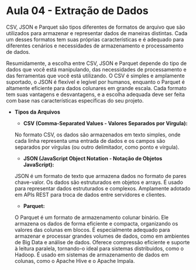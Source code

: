 # Aula 04 - Extração de Dados
CSV, JSON e Parquet são tipos diferentes de formatos de arquivo que são utilizados para armazenar e representar dados de maneiras distintas. Cada um desses formatos tem suas próprias características e é adequado para diferentes cenários e necessidades de armazenamento e processamento de dados.

Resumidamente, a escolha entre CSV, JSON e Parquet depende do tipo de dados que você está manipulando, das necessidades de processamento e das ferramentas que você está utilizando. O CSV é simples e amplamente suportado, o JSON é flexível e legível por humanos, enquanto o Parquet é altamente eficiente para dados colunares em grande escala. Cada formato tem suas vantagens e desvantagens, e a escolha adequada deve ser feita com base nas características específicas do seu projeto.

- **Tipos da Arquivos**
    - **CSV (Comma-Separated Values - Valores Separados por Vírgula):**
      
    No formato CSV, os dados são armazenados em texto simples, onde cada linha representa uma entrada de dados e os campos são separados por vírgulas (ou outro delimitador, como ponto e vírgula).
    - **JSON (JavaScript Object Notation - Notação de Objetos JavaScript):**
      
     JSON é um formato de texto que armazena dados no formato de pares chave-valor. Os dados são estruturados em objetos e arrays.
     É usado para representar dados estruturados e complexos. Amplamente adotado em APIs REST para troca de dados entre servidores e clientes.
    - **Parquet:**
      
     O Parquet é um formato de armazenamento colunar binário. Ele armazena os dados de forma eficiente e compacta, organizando os valores das colunas em blocos.
     É especialmente adequado para armazenar e processar grandes volumes de dados, como em ambientes de Big Data e análise de dados.
     Oferece compressão eficiente e suporte à leitura paralela, tornando-o ideal para sistemas distribuídos, como o Hadoop.
     É usado em sistemas de armazenamento de dados em colunas, como o Apache Hive e o Apache Impala.
